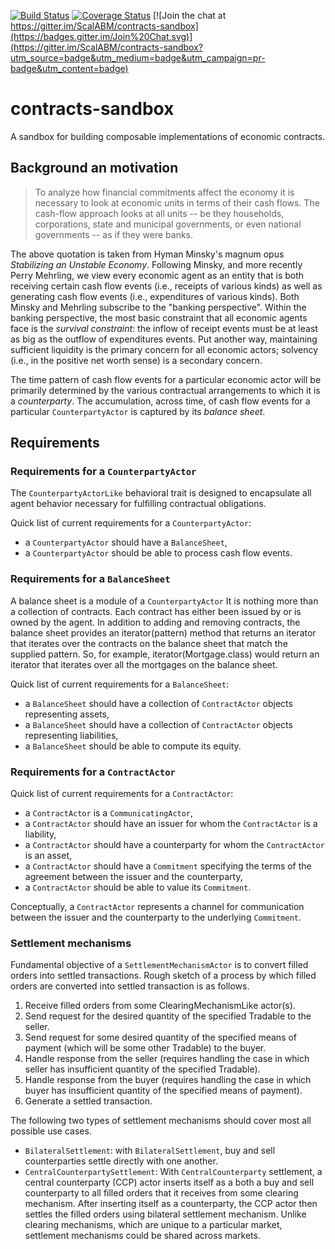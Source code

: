 [![Build Status](https://travis-ci.org/ScalABM/contracts-sandbox.svg)](https://travis-ci.org/ScalABM/contracts-sandbox)
[![Coverage Status](https://coveralls.io/repos/ScalABM/contracts-sandbox/badge.svg?branch=master&service=github)](https://coveralls.io/github/ScalABM/contracts-sandbox?branch=master)
[![Join the chat at https://gitter.im/ScalABM/contracts-sandbox](https://badges.gitter.im/Join%20Chat.svg)](https://gitter.im/ScalABM/contracts-sandbox?utm_source=badge&utm_medium=badge&utm_campaign=pr-badge&utm_content=badge)

# contracts-sandbox

A sandbox for building composable implementations of economic contracts.

## Background an motivation

>To analyze how financial commitments affect the economy it is necessary to look at economic units in terms of their cash flows. The cash-flow approach looks at all units -- be they households, corporations, state and municipal governments, or even national governments -- as if they were banks.

The above quotation is taken from Hyman Minsky's magnum opus *Stabilizing an Unstable Economy*.  Following Minsky,
and more recently Perry Mehrling, we view every economic agent as an entity that is both receiving certain cash flow events (i.e., receipts of various kinds) as well as generating cash flow events (i.e., expenditures of various kinds).  Both Minsky and Mehrling subscribe to the "banking perspective". Within the banking perspective, the most basic constraint that all economic agents face is the *survival constraint*: the inflow of receipt events must be at least as big as the outflow of expenditures events. Put another way, maintaining sufficient liquidity is the primary concern for all economic actors; solvency (i.e., in the positive net worth sense) is a secondary concern.

The time pattern of cash flow events for a particular economic actor will be primarily determined by the various contractual arrangements to which it is a *counterparty*.  The accumulation, across time, of cash flow events for a particular `CounterpartyActor` is captured by its *balance sheet*.

## Requirements

### Requirements for a `CounterpartyActor`
The `CounterpartyActorLike` behavioral trait is designed to encapsulate all agent behavior necessary for fulfilling contractual obligations.

Quick list of current requirements for a `CounterpartyActor`:

* a `CounterpartyActor` should have a `BalanceSheet`,
* a `CounterpartyActor` should be able to process cash flow events.

### Requirements for a `BalanceSheet`
A balance sheet is a module of a `CounterpartyActor` It is nothing more than a collection of contracts. Each contract has either been issued by or is owned by the agent. In addition to adding and removing contracts, the balance sheet provides an iterator(pattern) method that returns an iterator that iterates over the contracts on the balance sheet that match the supplied pattern. So, for example, iterator(Mortgage.class) would return an iterator that iterates over all the mortgages on the balance sheet.

Quick list of current requirements for a `BalanceSheet`:

* a `BalanceSheet` should have a collection of `ContractActor` objects representing assets, 
* a `BalanceSheet` should have a collection of `ContractActor` objects representing liabilities,
* a `BalanceSheet` should be able to compute its equity.

### Requirements for a `ContractActor`
Quick list of current requirements for a `ContractActor`:

* a `ContractActor` is a `CommunicatingActor`,
* a `ContractActor` should have an issuer for whom the `ContractActor` is a liability, 
* a `ContractActor` should have a counterparty for whom the `ContractActor` is an asset,
* a `ContractActor` should have a `Commitment` specifying the terms of the agreement between the issuer and the counterparty,
* a `ContractActor` should be able to value its `Commitment`.

Conceptually, a `ContractActor` represents a channel for communication between the issuer and the counterparty to the underlying `Commitment`.

### Settlement mechanisms
Fundamental objective of a `SettlementMechanismActor` is to convert filled orders into settled transactions. Rough sketch of a process by which filled orders are converted into settled transaction is as follows.

1. Receive filled orders from some ClearingMechanismLike actor(s).
2. Send request for the desired quantity of the specified Tradable to the seller. 
3. Send request for some desired quantity of the specified means of payment (which will be some other Tradable) to the buyer.
4. Handle response from the seller (requires handling the case in which seller has insufficient quantity of the specified Tradable).
5. Handle response from the buyer (requires handling the case in which buyer has insufficient quantity of the specified means of payment).
6. Generate a settled transaction.

The following two types of settlement mechanisms should cover most all possible use cases.

* `BilateralSettlement`: with `BilateralSettlement`, buy and sell counterparties settle directly with one another.
* `CentralCounterpartySettlement`: With `CentralCounterparty` settlement, a central counterparty (CCP) actor inserts itself as a both a buy and sell counterparty to all filled orders that it receives from some clearing mechanism. After inserting itself as a counterparty, the CCP actor then settles the filled orders using bilateral settlement mechanism. Unlike clearing mechanisms, which are unique to a particular market, settlement mechanisms could be shared across markets.

